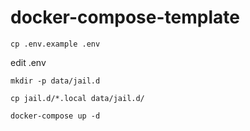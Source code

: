 # docker-compose-template

```
cp .env.example .env
```

edit .env

```
mkdir -p data/jail.d
```

```
cp jail.d/*.local data/jail.d/
```

```
docker-compose up -d
```

